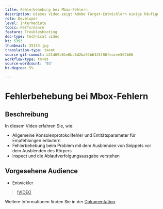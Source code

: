 ```yaml
---
title: Fehlerbehebung bei Mbox-Fehlern
description: Dieses Video zeigt Adobe Target-Entwicklern einige häufige Konsolenprotokollfehler und Entitätsparameter für Empfehlungen. Erfahren Sie, wie Sie das Problem mit dem Textkörper vor dem Ausblenden von Snippets beheben und die Ablaufverfolgungsausgabe überprüfen und verstehen.
role: Developer
level: Intermediate
topic: Performance
feature: Troubleshooting
doc-type: technical video
kt: 5393
thumbnail: 35153.jpg
translation-type: tm+mt
source-git-commit: b21d69b01e6bc6d2ba93b6425f86feacee567b06
workflow-type: tm+mt
source-wordcount: '93'
ht-degree: 5%

---
```



# Fehlerbehebung bei Mbox-Fehlern

## Beschreibung

In diesem Video erfahren Sie, wie:

* Allgemeine Konsolenprotokollfehler und Entitätsparameter für Empfehlungen erläutern
* Fehlerbehebung beim Problem mit dem Ausblenden von Snippets vor dem Ausblenden des Körpers
* Inspect und die Ablaufverfolgungsausgabe verstehen

## Vorgesehene Audience

* Entwickler

>[!VIDEO](https://video.tv.adobe.com/v/35153/?quality=12)

Weitere Informationen finden Sie in der [Dokumentation](https://docs.adobe.com/content/help/en/target/using/troubleshoot/troubleshooting-target.html).
